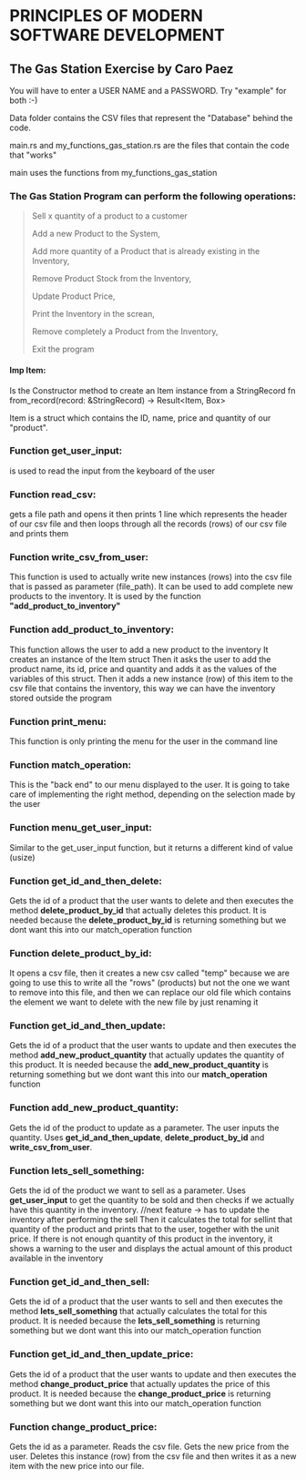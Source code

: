# PRINCIPLES OF MODERN SOFTWARE DEVELOPMENT
## The Gas Station Exercise by Caro Paez

You will have to enter a USER NAME and a PASSWORD. Try "example" for both :-)

Data folder contains the CSV files that represent the "Database" behind the code.

main.rs and my_functions_gas_station.rs are the files that contain the code that "works"

main uses the functions from my_functions_gas_station


### The Gas Station Program can perform the following operations:
> Sell x quantity of a product to a customer
>
> Add a new Product to the System,
>
> Add more quantity of a Product that is already existing in the Inventory,
> 
> Remove Product Stock from the Inventory,
> 
> Update Product Price,
> 
> Print the Inventory in the screan,
> 
> Remove completely a Product from the Inventory,
> 
> Exit the program


#### Imp Item:
Is the Constructor method to create an Item instance from a StringRecord
    fn from_record(record: &StringRecord) -> Result<Item, Box<dyn Error>>

Item is a struct which contains the ID, name, price and quantity of our "product".

### Function get_user_input:
is used to read the input from the keyboard of the user

### Function read_csv:
gets a file path and opens it 
then prints 1 line which represents the header of our csv file
and then loops through all the records (rows) of our csv file and prints them

### Function write_csv_from_user:
This function is used to actually write new instances (rows) into the csv file that is passed as parameter (file_path). It can be used to add complete new products to the inventory.
It is used by the function **"add_product_to_inventory"**

### Function add_product_to_inventory:
This function allows the user to add a new product to the inventory
It creates an instance of the Item struct
Then it asks the user to add the product name, its id, price and quantity and adds it as the values of the variables of this struct.
Then it adds a new instance (row) of this item to the csv file that contains the inventory, this way we can have the inventory stored outside the program

### Function print_menu:
This function is only printing the menu for the user in the command line

### Function match_operation:
This is the "back end" to our menu displayed to the user.
It is going to take care of implementing the right method, depending on the selection made by the user

### Function menu_get_user_input:
Similar to the get_user_input function, but it returns a different kind of value (usize)

### Function get_id_and_then_delete:
Gets the id of a product that the user wants to delete and then executes the method **delete_product_by_id** that actually deletes this product. 
It is needed because the **delete_product_by_id** is returning something but we dont want this into our match_operation function

### Function delete_product_by_id:
It opens a csv file, then it creates a new csv called "temp" because we are going to use this to write all the "rows" (products) but not the one we want to remove into this file, and then we can replace our old file which contains the element we want to delete with the new file by just renaming it

### Function get_id_and_then_update:
Gets the id of a product that the user wants to update and then executes the method **add_new_product_quantity** that actually updates the quantity of this product. 
It is needed because the **add_new_product_quantity** is returning something but we dont want this into our **match_operation** function

### Function add_new_product_quantity:
Gets the id of the product to update as a parameter. The user inputs the quantity. Uses **get_id_and_then_update**, **delete_product_by_id** and **write_csv_from_user**.

### Function lets_sell_something:
Gets the id of the product we want to sell as a parameter. Uses **get_user_input** to get the quantity to be sold and then checks if we actually have this quantity in the inventory. 
//next feature -> has to update the inventory after performing the sell
Then it calculates the total for sellint that quantity of the product and prints that to the user, together with the unit price.
If there is not enough quantity of this product in the inventory, it shows a warning to the user and displays the actual amount of this product available in the inventory

### Function get_id_and_then_sell:
Gets the id of a product that the user wants to sell and then executes the method **lets_sell_something** that actually calculates the total for this product. 
It is needed because the **lets_sell_something** is returning something but we dont want this into our match_operation function

### Function get_id_and_then_update_price:
Gets the id of a product that the user wants to update and then executes the method **change_product_price** that actually updates the price of this product. 
It is needed because the **change_product_price** is returning something but we dont want this into our match_operation function

### Function change_product_price:
Gets the id as a parameter. Reads the csv file. Gets the new price from the user. 
Deletes this instance (row) from the csv file and then writes it as a new item with the new price into our file.
